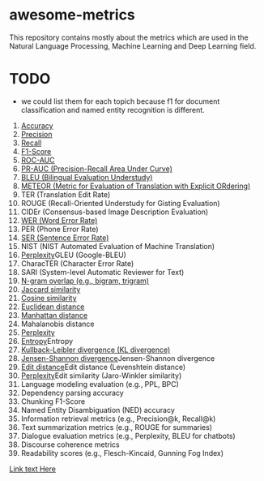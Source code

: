 # awesome-metrics
This repository contains mostly about the metrics which are used in the Natural Language Processing, Machine Learning and Deep Learning field.

# TODO
- we could list them for each topich because f1 for document classification and named entity recognition is different.

1. [Accuracy](./metrics/accuracy.md)
2. [Precision](./metrics/precision.md)
3. [Recall](./metrics/recall.md)
4. [F1-Score](./metrics/f1score.md)
5. [ROC-AUC](./metrics/rocauc.md)
6. [PR-AUC (Precision-Recall Area Under Curve)](./metrics/prauc.md)
7. [BLEU (Bilingual Evaluation Understudy)](./metrics/bleu.md)
8. [METEOR (Metric for Evaluation of Translation with Explicit ORdering)](./metrics/bleu.md)
9. TER (Translation Edit Rate)
10. ROUGE (Recall-Oriented Understudy for Gisting Evaluation)
11. CIDEr (Consensus-based Image Description Evaluation)
12. [WER (Word Error Rate)](./metrics/precision.md)
13. PER (Phone Error Rate)
14. [SER (Sentence Error Rate)](./metrics/precision.md)
15. NIST (NIST Automated Evaluation of Machine Translation)
16. [Perplexity](./metrics/precision.md)GLEU (Google-BLEU)
17. CharacTER (Character Error Rate)
18. SARI (System-level Automatic Reviewer for Text)
19. [N-gram overlap (e.g., bigram, trigram)](./metrics/precision.md)
20. [Jaccard similarity](./metrics/jaccard.md)
21. [Cosine similarity](./metrics/cosine.md)
22. [Euclidean distance](./metrics/euclidian.md)
23. [Manhattan distance](./metrics/manhattan.md)
24. Mahalanobis distance
25. [Perplexity](./metrics/perplexity.md)
26. [Entropy](./metrics/entropy.md)Entropy
27. [Kullback-Leibler divergence (KL divergence)](./metrics/entropy.md)
28. [Jensen-Shannon divergence](./metrics/jensen_shannon.md)Jensen-Shannon divergence
32. [Edit distance](./metrics/precision.md)Edit distance (Levenshtein distance)
33. [Perplexity](./metrics/precision.md)Edit similarity (Jaro-Winkler similarity)
34. Language modeling evaluation (e.g., PPL, BPC)
37. Dependency parsing accuracy
38. Chunking F1-Score
39. Named Entity Disambiguation (NED) accuracy
44. Information retrieval metrics (e.g., Precision@k, Recall@k)
45. Text summarization metrics (e.g., ROUGE for summaries)
46. Dialogue evaluation metrics (e.g., Perplexity, BLEU for chatbots)
47. Discourse coherence metrics
48. Readability scores (e.g., Flesch-Kincaid, Gunning Fog Index)



[Link text Here](https://link-url-here.org)